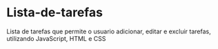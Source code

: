 # Lista-de-tarefas
Lista de tarefas que permite o usuario adicionar, editar e excluir tarefas, utilizando JavaScript, HTML e CSS
